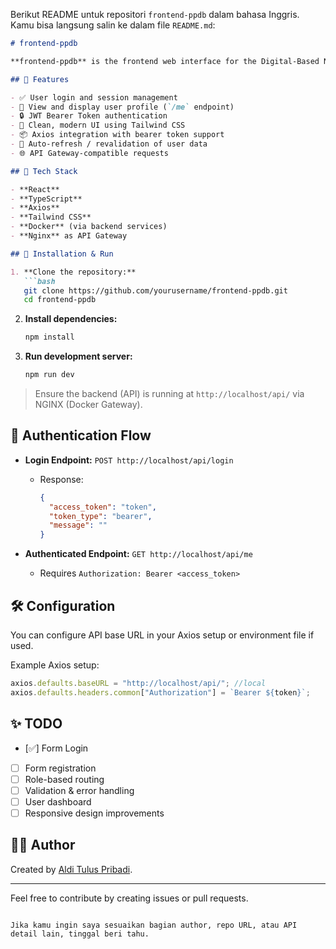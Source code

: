 Berikut README untuk repositori `frontend-ppdb` dalam bahasa Inggris. Kamu bisa langsung salin ke dalam file `README.md`:

````markdown
# frontend-ppdb

**frontend-ppdb** is the frontend web interface for the Digital-Based New Student Admission (PPDB) system, designed using React and TypeScript. This project is part of a microservices-based architecture, communicating with backend services through an API Gateway (NGINX).

## 🚀 Features

- ✅ User login and session management
- 📄 View and display user profile (`/me` endpoint)
- 🔒 JWT Bearer Token authentication
- 🎨 Clean, modern UI using Tailwind CSS
- 📦 Axios integration with bearer token support
- 🔁 Auto-refresh / revalidation of user data
- 🌐 API Gateway-compatible requests

## 🔧 Tech Stack

- **React**
- **TypeScript**
- **Axios**
- **Tailwind CSS**
- **Docker** (via backend services)
- **Nginx** as API Gateway

## 🧪 Installation & Run

1. **Clone the repository:**
   ```bash
   git clone https://github.com/yourusername/frontend-ppdb.git
   cd frontend-ppdb
````

2. **Install dependencies:**

   ```bash
   npm install
   ```

3. **Run development server:**

   ```bash
   npm run dev
   ```

> Ensure the backend (API) is running at `http://localhost/api/` via NGINX (Docker Gateway).

## 🔐 Authentication Flow

* **Login Endpoint:** `POST http://localhost/api/login`

  * Response:

    ```json
    {
      "access_token": "token",
      "token_type": "bearer",
      "message": ""
    }
    ```

* **Authenticated Endpoint:** `GET http://localhost/api/me`

  * Requires `Authorization: Bearer <access_token>`

## 🛠 Configuration

You can configure API base URL in your Axios setup or environment file if used.

Example Axios setup:

```ts
axios.defaults.baseURL = "http://localhost/api/"; //local
axios.defaults.headers.common["Authorization"] = `Bearer ${token}`;
```

## ✨ TODO

* [✅] Form Login
* [ ] Form registration
* [ ] Role-based routing
* [ ] Validation & error handling
* [ ] User dashboard
* [ ] Responsive design improvements

## 👨‍💻 Author

Created by [Aldi Tulus Pribadi](https://github.com/aldtulus).

---

Feel free to contribute by creating issues or pull requests.

```

Jika kamu ingin saya sesuaikan bagian author, repo URL, atau API detail lain, tinggal beri tahu.
```
